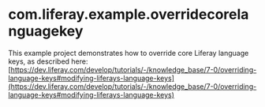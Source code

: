 # com.liferay.example.overridecorelanguagekey

This example project demonstrates how to override core Liferay language keys, as described here: [https://dev.liferay.com/develop/tutorials/-/knowledge_base/7-0/overriding-language-keys#modifying-liferays-language-keys](https://dev.liferay.com/develop/tutorials/-/knowledge_base/7-0/overriding-language-keys#modifying-liferays-language-keys)
